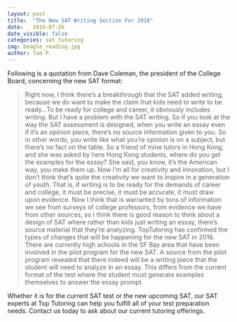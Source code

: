 ```yaml
---
layout: post
title:  "The New SAT Writing Section For 2016"
date:   2016-07-26
date_visible: false
categories: sat tutoring
img: beagle_reading.jpg
author: Tad P.
---
```

Following is a quotation from Dave Coleman, the president of the College Board, concerning the new SAT format:

> Right now, I think there’s a breakthrough that the SAT added writing, because we do want to make the claim that kids need to write to be ready...To be ready for college and career, it obviously includes writing. But I have a problem with the SAT writing. <!--excerpt-->
So if you look at the way the SAT assessment is designed, when you write an essay even if it’s an opinion piece, there’s no source information given to you. So in other words, you write like what you’re opinion is on a subject, but there’s no fact on the table. So a friend of mine tutors in Hong Kong, and she was asked by here Hong Kong students, where do you get the examples for the essay? She said, you know, it’s the American way, you make them up. Now I’m all for creativity and innovation, but I don’t think that’s quite the creativity we want to inspire in a generation of youth. That is, if writing is to be ready for the demands of career and college, it must be precise, it must be accurate, it must draw upon evidence. Now I think that is warranted by tons of information we see from surveys of college professors, from evidence we have from other sources, so I think there is good reason to think about a design of SAT where rather than kids just writing an essay, there’s source material that they’re analyzing.
TopTutoring has confirmed the types of changes that will be happening for the new SAT in 2016. There are currently high schools in the SF Bay area that have been involved in the pilot program for the new SAT. A source from the pilot program revealed that there indeed will be a writing piece that the student will need to analyze in an essay. This differs from the current format of the test where the student must generate examples themselves to answer the essay prompt.

Whether it is for the current SAT test or the new upcoming SAT, our SAT experts at Top Tutoring can help you fulfill all of your test preparation needs. Contact us today to ask about our current tutoring offerings.
